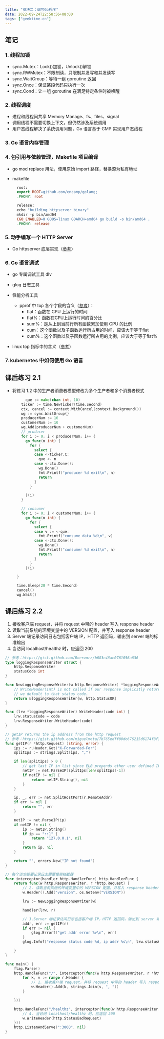 ```yaml
---
title: "模块二：编写Go程序"
date: 2022-09-24T22:58:56+08:00
tags: ["geektime-cn"]
---
```


## 笔记

### 1. 线程加锁

- sync.Mutex：Lock()加锁，Unlock()解锁
- sync.RWMutex：不限制读，只限制并发写和并发读写
- sync.WaitGroup：等待一组 goroutine 返回
- sync.Once：保证某段代码只执行一次
- sync.Cond：让一组 goroutine 在满足特定条件时被唤醒

### 2. 线程调度

- 进程和线程间共享 Memory Manage、fs、files、signal
- 调用线程不需要切换上下文，但仍然涉及系统调用
- 用户态线程解决了系统调用问题，Go 语言基于 GMP 实现用户态线程

### 3. Go 语言内存管理

### 4. 包引用与依赖管理，Makefile 项目编译

- go mod replace 用法，使用原始 import 路径，替换源为私有地址
- makefile

  ```makefile
    root:
    export ROOT=github.com/cncamp/golang;
    .PHONY: root

    release:
    echo "building httpserver binary"
    mkdir -p bin/amd64
    CGO_ENABLED=0 GOOS=linux GOARCH=amd64 go build -o bin/amd64 .
    .PHONY: release
  ```

### 5. 动手编写一个 HTTP Server

- Go httpserver 底层实现（[参考](https://cncamp.notion.site/http-server-socket-detail-e1f350d63c7c4d9f86ce140949bd90c2)）

### 6. Go 语言调试

- go 专属调试工具 dlv

- glog 日志工具

- 性能分析工具
  - pprof 中 top 各个字段的含义（[参考](https://zhuanlan.zhihu.com/p/371713134)）：
    - flat：函数在 CPU 上运行的时间
    - flat%：函数在CPU上运行时间的百分比
    - sum%：是从上到当前行所有函数累加使用 CPU 的比例
    - cum：这个函数以及子函数运行所占用的时间，应该大于等于flat
    - cum%：这个函数以及子函数运行所占用的比例，应该大于等于flat%
- linux top 指标中的含义（[参考](https://www.jianshu.com/p/af584c5a79f2)）

### 7. kubernetes 中如何使用 Go 语言

## 课后练习 2.1

- 将练习 1.2 中的生产者消费者模型修改为多个生产者和多个消费者模式
  ```go
    	que := make(chan int, 10)
      ticker := time.NewTicker(time.Second)
      ctx, cancel := context.WithCancel(context.Background())
      wg := sync.WaitGroup{}
      producerNum := 10
      customerNum := 10
      wg.Add(producerNum + customerNum)
      // producer
      for i := 0; i < producerNum; i++ {
        go func(n int) {
          for {
            select {
            case <-ticker.C:
              que <- n
            case <-ctx.Done():
              wg.Done()
              fmt.Printf("producer %d exit\n", n)
              return
            }
          }

        }(i)
      }

      // consumer
      for i := 0; i < customerNum; i++ {
        go func(n int) {
          for {
            select {
            case v := <-que:
              fmt.Printf("consume data %d\n", v)
            case <-ctx.Done():
              wg.Done()
              fmt.Printf("consumer %d exit\n", n)
              return
            }
          }
        }(i)

	}

	time.Sleep(20 * time.Second)
	cancel()
	wg.Wait()
  ```

## 课后练习 2.2

1. 接收客户端 request，并将 request 中带的 header 写入 response header
2. 读取当前系统的环境变量中的 VERSION 配置，并写入 response header
3. Server 端记录访问日志包括客户端 IP，HTTP 返回码，输出到 server 端的标准输出
4. 当访问 localhost/healthz 时，应返回 200

```go
// 参考：https://gist.github.com/Boerworz/b683e46ae0761056a636
type loggingResponseWriter struct {
	http.ResponseWriter
	statusCode int
}

func NewLoggingResponseWriter(w http.ResponseWriter) *loggingResponseWriter {
	// WriteHeader(int) is not called if our response implicitly returns 200 OK, so
	// we default to that status code.
	return &loggingResponseWriter{w, http.StatusOK}
}

func (lrw *loggingResponseWriter) WriteHeader(code int) {
	lrw.statusCode = code
	lrw.ResponseWriter.WriteHeader(code)
}

// getIP returns the ip address from the http request
// 参考：https://gist.github.com/miguelmota/7b765edff00dc676215d6174f3f30216
func getIP(r *http.Request) (string, error) {
	ips := r.Header.Get("X-Forwarded-For")
	splitIps := strings.Split(ips, ",")

	if len(splitIps) > 0 {
		// get last IP in list since ELB prepends other user defined IPs, meaning the last one is the actual client IP.
		netIP := net.ParseIP(splitIps[len(splitIps)-1])
		if netIP != nil {
			return netIP.String(), nil
		}
	}

	ip, _, err := net.SplitHostPort(r.RemoteAddr)
	if err != nil {
		return "", err
	}

	netIP := net.ParseIP(ip)
	if netIP != nil {
		ip := netIP.String()
		if ip == "::1" {
			return "127.0.0.1", nil
		}
		return ip, nil
	}

	return "", errors.New("IP not found")
}

// 每个请求都要记录日志需要使用拦截器
func interceptor(handler http.HandlerFunc) http.HandlerFunc {
	return func(w http.ResponseWriter, r *http.Request) {
		// 2. 读取当前系统的环境变量中的 VERSION 配置，并写入 response header
		w.Header().Add("version", os.Getenv("VERSION"))

		lrw := NewLoggingResponseWriter(w)

		handler(lrw, r)

		// 3.Server 端记录访问日志包括客户端 IP，HTTP 返回码，输出到 server 端的标准输出
		addr, err := getIP(r)
		if err != nil {
			glog.Errorf("get addr error %v\n", err)
		}
		glog.Infof("response status code %d, ip addr %s\n", lrw.statusCode, addr)

	}
}

func main() {
	flag.Parse()
	http.HandleFunc("/", interceptor(func(w http.ResponseWriter, r *http.Request) {
		for k, v := range r.Header {
			// 1. 接收客户端 request，并将 request 中带的 header 写入 response header
			w.Header().Add(k, strings.Join(v, ", "))
		}

	}))

	http.HandleFunc("/healthz", interceptor(func(w http.ResponseWriter, r *http.Request) {
		// 4. 当访问 localhost/healthz 时，应返回 200
		w.WriteHeader(http.StatusBadRequest)
	}))
	http.ListenAndServe(":3000", nil)
}
```

